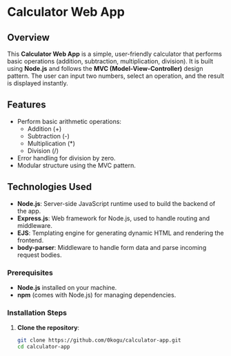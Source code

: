 # Calculator Web App

## Overview

This **Calculator Web App** is a simple, user-friendly calculator that performs basic operations (addition, subtraction, multiplication, division). It is built using **Node.js** and follows the **MVC (Model-View-Controller)** design pattern. The user can input two numbers, select an operation, and the result is displayed instantly.

## Features

- Perform basic arithmetic operations: 
  - Addition (+)
  - Subtraction (-)
  - Multiplication (*)
  - Division (/)
- Error handling for division by zero.
- Modular structure using the MVC pattern.

## Technologies Used

- **Node.js**: Server-side JavaScript runtime used to build the backend of the app.
- **Express.js**: Web framework for Node.js, used to handle routing and middleware.
- **EJS**: Templating engine for generating dynamic HTML and rendering the frontend.
- **body-parser**: Middleware to handle form data and parse incoming request bodies.


### Prerequisites
- **Node.js** installed on your machine.
- **npm** (comes with Node.js) for managing dependencies.

### Installation Steps

1. **Clone the repository**:
   ```bash
   git clone https://github.com/0kogu/calculator-app.git
   cd calculator-app
